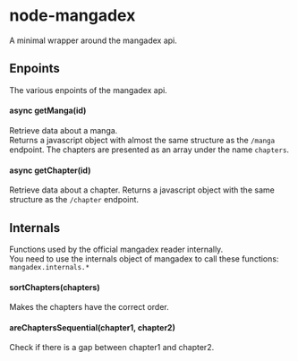# node-mangadex
A minimal wrapper around the mangadex api.
  
  
## Enpoints
The various enpoints of the mangadex api.

#### async getManga(id)
Retrieve data about a manga.  
Returns a javascript object with almost the same structure as the `/manga` endpoint.
The chapters are presented as an array under the name `chapters`.

#### async getChapter(id)
Retrieve data about a chapter.
Returns a javascript object with the same structure as the `/chapter` endpoint.


## Internals
Functions used by the official mangadex reader internally.  
You need to use the internals object of mangadex to call these functions: `mangadex.internals.*`

#### sortChapters(chapters)
Makes the chapters have the correct order.

#### areChaptersSequential(chapter1, chapter2)
Check if there is a gap between chapter1 and chapter2.
